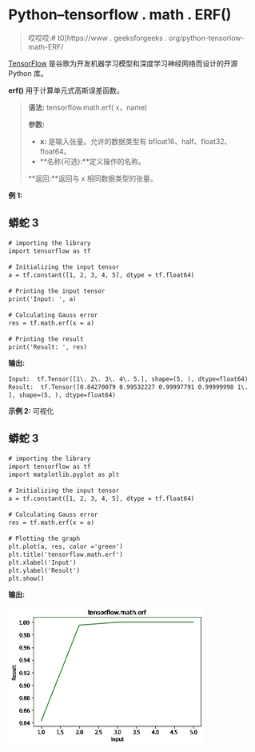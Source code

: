 # Python–tensorflow . math . ERF()

> 哎哎哎:# t0]https://www . geeksforgeeks . org/python-tensorlow-math-ERF/

[TensorFlow](https://www.geeksforgeeks.org/introduction-to-tensorflow/) 是谷歌为开发机器学习模型和深度学习神经网络而设计的开源 Python 库。

**erf()** 用于计算单元式高斯误差函数。

> **语法:** tensorflow.math.erf( x，name)
> 
> **参数:**
> 
> *   **x:** 是输入张量。允许的数据类型有 bfloat16、half、float32、float64。
> *   **名称(可选):**定义操作的名称。
> 
> **返回:**返回与 x 相同数据类型的张量。

**例 1:**

## 蟒蛇 3

```
# importing the library
import tensorflow as tf

# Initializing the input tensor
a = tf.constant([1, 2, 3, 4, 5], dtype = tf.float64)

# Printing the input tensor
print('Input: ', a)

# Calculating Gauss error
res = tf.math.erf(x = a)

# Printing the result
print('Result: ', res)
```

**输出:**

```
Input:  tf.Tensor([1\. 2\. 3\. 4\. 5.], shape=(5, ), dtype=float64)
Result:  tf.Tensor([0.84270079 0.99532227 0.99997791 0.99999998 1\.        ], shape=(5, ), dtype=float64)

```

**示例 2:** 可视化

## 蟒蛇 3

```
# importing the library
import tensorflow as tf
import matplotlib.pyplot as plt

# Initializing the input tensor
a = tf.constant([1, 2, 3, 4, 5], dtype = tf.float64)

# Calculating Gauss error
res = tf.math.erf(x = a)

# Plotting the graph
plt.plot(a, res, color ='green')
plt.title('tensorflow.math.erf')
plt.xlabel('Input')
plt.ylabel('Result')
plt.show()
```

**输出:**

![](img/26bfd1de038a9cf3e11719e868825ecf.png)